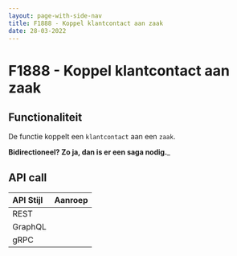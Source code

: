 ```yaml
---
layout: page-with-side-nav
title: F1888 - Koppel klantcontact aan zaak
date: 28-03-2022
---
```


# F1888 - Koppel klantcontact aan zaak

## Functionaliteit

De functie koppelt een `klantcontact` aan een `zaak`.

__Bidirectioneel? Zo ja, dan is er een saga nodig.___

## API call

| API Stijl | Aanroep |
| :--- | :--- |
| REST | |
| GraphQL | |
| gRPC | |
